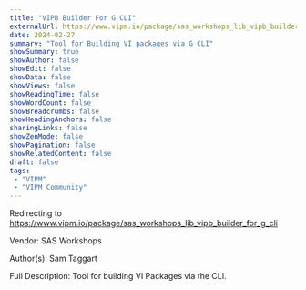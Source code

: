 ```yaml
---
title: "VIPB Builder For G CLI"
externalUrl: https://www.vipm.io/package/sas_workshops_lib_vipb_builder_for_g_cli
date: 2024-02-27
summary: "Tool for Building VI packages via G CLI"
showSummary: true
showAuthor: false
showEdit: false
showData: false
showViews: false
showReadingTime: false
showWordCount: false
showBreadcrumbs: false
showHeadingAnchors: false
sharingLinks: false
showZenMode: false
showPagination: false
showRelatedContent: false
draft: false
tags:
 - "VIPM"
 - "VIPM Community"
---
```


Redirecting to https://www.vipm.io/package/sas_workshops_lib_vipb_builder_for_g_cli

Vendor: SAS Workshops

Author(s): Sam Taggart
 
Full Description:
Tool for building VI Packages via the CLI.